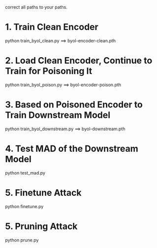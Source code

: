 correct all paths to your paths.

# 1. Train Clean Encoder
python train_byol_clean.py ==> byol-encoder-clean.pth

# 2. Load Clean Encoder, Continue to Train for Poisoning It
python train_byol_poison.py ==> byol-encoder-poison.pth

# 3. Based on Poisoned Encoder to Train Downstream Model
python train_byol_downstream.py ==> byol-downstream.pth

# 4. Test MAD of the Downstream Model
python test_mad.py

# 5. Finetune Attack
python finetune.py

# 5. Pruning Attack
python prune.py


















